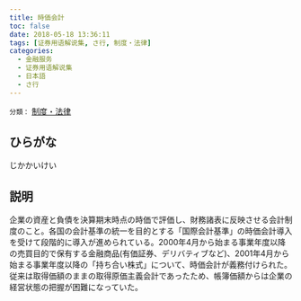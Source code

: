 ```yaml
---
title: 時価会計
toc: false
date: 2018-05-18 13:36:11
tags: [证券用语解说集, さ行, 制度・法律]
categories:
  - 金融服务
  - 证券用语解说集
  - 日本語
  - さ行
---
```


`分類：` [制度・法律](/tags/制度・法律/)

## ひらがな

じかかいけい

## 説明

企業の資産と負債を決算期末時点の時価で評価し、財務諸表に反映させる会計制度のこと。各国の会計基準の統一を目的とする「国際会計基準」の時価会計導入を受けて段階的に導入が進められている。2000年4月から始まる事業年度以降の売買目的で保有する金融商品(有価証券、デリバティブなど)、2001年4月から始まる事業年度以降の「持ち合い株式」について、時価会計が義務付けられた。従来は取得価額のままの取得原価主義会計であったため、帳簿価額からは企業の経営状態の把握が困難になっていた。
